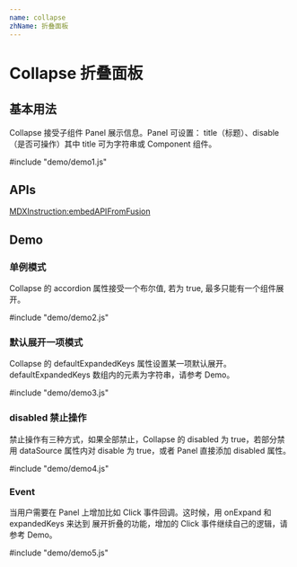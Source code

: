 ```yaml
---
name: collapse
zhName: 折叠面板
---
```


# Collapse 折叠面板

## 基本用法

Collapse 接受子组件 Panel 展示信息。Panel 可设置： title（标题）、disable（是否可操作）其中 title 可为字符串或 Component 组件。

#include "demo/demo1.js"



## APIs

[MDXInstruction:embedAPIFromFusion](https://github.com/alibaba-fusion/next/blob/master/docs/collapse/index.md)

## Demo


### 单例模式

Collapse 的 accordion 属性接受一个布尔值, 若为 true, 最多只能有一个组件展开。

#include "demo/demo2.js"

### 默认展开一项模式

Collapse 的 defaultExpandedKeys 属性设置某一项默认展开。defaultExpandedKeys 数组内的元素为字符串，请参考 Demo。

#include "demo/demo3.js"



### disabled 禁止操作

禁止操作有三种方式，如果全部禁止，Collapse 的 disabled 为 true，若部分禁用 dataSource 属性内对 disable 为 true，或者 Panel 直接添加 disabled 属性。

#include "demo/demo4.js"



###   Event

当用户需要在 Panel 上增加比如 Click 事件回调。这时候，用 onExpand 和 expandedKeys 来达到 展开折叠的功能，增加的 Click 事件继续自己的逻辑，请参考 Demo。

#include "demo/demo5.js"

